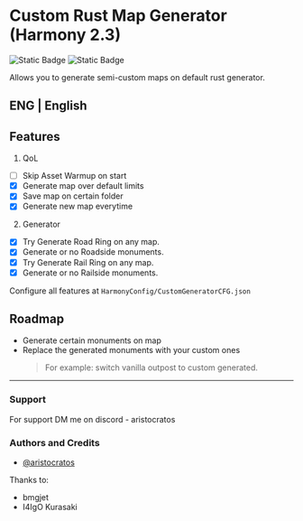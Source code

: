 # Custom Rust Map Generator (Harmony 2.3)
![Static Badge](https://img.shields.io/badge/Harmony-2.3-blue?style=for-the-badge)
![Static Badge](https://img.shields.io/github/license/hammzat/HarmonyCustomGenerator?label=license&style=for-the-badge)

Allows you to generate semi-custom maps on default rust generator.
## ENG | English
 ## Features

1. QoL
- [ ] Skip Asset Warmup on start
- [x] Generate map over default limits
- [x] Save map on certain folder
- [x] Generate new map everytime

2. Generator
- [x] Try Generate Road Ring on any map.
- [x] Generate or no Roadside monuments.
- [x] Try Generate Rail Ring on any map.
- [x] Generate or no Railside monuments.

Configure all features at `HarmonyConfig/CustomGeneratorCFG.json`
## Roadmap
- Generate certain monuments on map
- Replace the generated monuments with your custom ones
    > For example: switch vanilla outpost to custom generated.
------
### Support
For support DM me on discord - aristocratos
### Authors and Credits
- [@aristocratos](https://github.com/hammzat)

Thanks to:
- bmgjet
- I4IgO Kurasaki